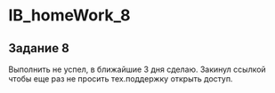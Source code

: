 # IB_homeWork_8

## Задание 8
Выполнить не успел, в ближайшие 3 дня сделаю. Закинул ссылкой чтобы еще раз не просить тех.поддержку открыть доступ.
